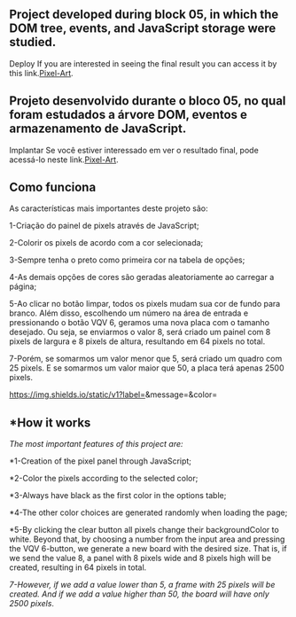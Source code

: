 ## Project developed during block 05, in which the DOM tree, events, and JavaScript storage were studied.


Deploy
If you are interested in seeing the final result you can access it by this link.[Pixel-Art](http://pixelart-pietrobucker.surge.sh/).

## Projeto desenvolvido durante o bloco 05, no qual foram estudados a árvore DOM, eventos e armazenamento de JavaScript.


Implantar
Se você estiver interessado em ver o resultado final, pode acessá-lo neste link.[Pixel-Art](http://pixelart-pietrobucker.surge.sh/).

## Como funciona
As características mais importantes deste projeto são:

1-Criação do painel de pixels através de JavaScript;

2-Colorir os pixels de acordo com a cor selecionada;

3-Sempre tenha o preto como primeira cor na tabela de opções;

4-As demais opções de cores são geradas aleatoriamente ao carregar a página;

5-Ao clicar no botão limpar, todos os pixels mudam sua cor de fundo para branco. Além disso, escolhendo um número na área de entrada e pressionando o botão VQV 6, geramos uma nova placa com o tamanho desejado. Ou seja, se enviarmos o valor 8, será criado um painel com 8 pixels de largura e 8 pixels de altura, resultando em 64 pixels no total.

7-Porém, se somarmos um valor menor que 5, será criado um quadro com 25 pixels. E se somarmos um valor maior que 50, a placa terá apenas 2500 pixels.

https://img.shields.io/static/v1?label=<LABEL>&message=<teste>&color=<red>
## *How it works
*The most important features of this project are:*

*1-Creation of the pixel panel through JavaScript;

*2-Color the pixels according to the selected color;

*3-Always have black as the first color in the options table;

*4-The other color choices are generated randomly when loading the page;

*5-By clicking the clear button all pixels change their backgroundColor to white. Beyond that, by choosing a number from the input area and pressing the VQV 6-button, we generate a new board with the desired size. That is, if we send the value 8, a panel with 8 pixels wide and 8 pixels high will be created, resulting in 64 pixels in total.

*7-However, if we add a value lower than 5, a frame with 25 pixels will be created. And if we add a value higher than 50, the board will have only 2500 pixels*.




<!-- Olá, Tryber!
Esse é apenas um arquivo inicial para o README do seu projeto no qual você pode customizar e reutilizar todas as vezes que for executar o trybe-publisher.

Para deixá-lo com a sua cara, basta alterar o seguinte arquivo da sua máquina: ~/.student-repo-publisher/custom/_NEW_README.md

É essencial que você preencha esse documento por conta própria, ok?
Não deixe de usar nossas dicas de escrita de README de projetos, e deixe sua criatividade brilhar!
:warning: IMPORTANTE: você precisa deixar nítido:
- quais arquivos/pastas foram desenvolvidos por você; 
- quais arquivos/pastas foram desenvolvidos por outra pessoa estudante;
- quais arquivos/pastas foram desenvolvidos pela Trybe.
-->
